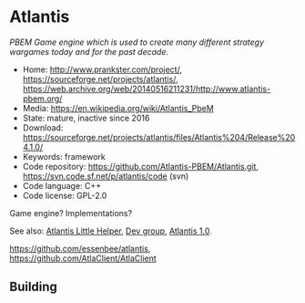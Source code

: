 # Atlantis

_PBEM Game engine which is used to create many different strategy wargames today and for the past decade._

- Home: http://www.prankster.com/project/, https://sourceforge.net/projects/atlantis/, https://web.archive.org/web/20140516211231/http://www.atlantis-pbem.org/
- Media: https://en.wikipedia.org/wiki/Atlantis_PbeM
- State: mature, inactive since 2016
- Download: https://sourceforge.net/projects/atlantis/files/Atlantis%204/Release%204.1.0/
- Keywords: framework
- Code repository: https://github.com/Atlantis-PBEM/Atlantis.git, https://svn.code.sf.net/p/atlantis/code (svn)
- Code language: C++
- Code license: GPL-2.0

Game engine? Implementations?

See also:
 [Atlantis Little Helper](https://sourceforge.net/projects/alh/), [Dev group](https://groups.yahoo.com/neo/groups/atlantisdev/info), [Atlantis 1.0](https://github.com/ennorehling/atlantis).

https://github.com/essenbee/atlantis, https://github.com/AtlaClient/AtlaClient

## Building

